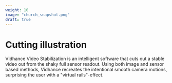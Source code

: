 ```yaml
---
weight: 10
image: "church_snapshot.png"
draft: true
---
```

# Cutting illustration

Vidhance Video Stabilization is an intelligent software that cuts out a stable video out from the shaky full sensor readout. Using both image and sensor based methods, Vidhance recreates the intentional smooth camera motions, surprising the user with a "virtual rails"-effect.